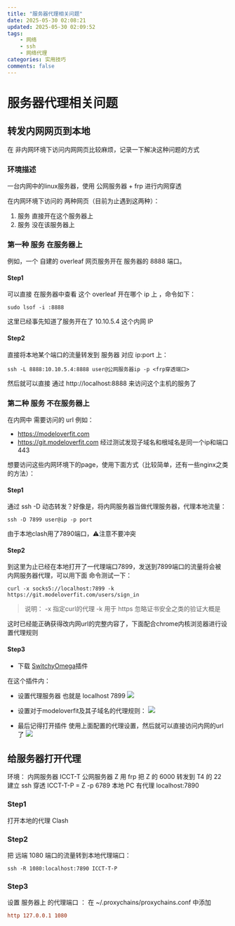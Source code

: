 ```yaml
---
title: "服务器代理相关问题"
date: 2025-05-30 02:08:21
updated: 2025-05-30 02:09:52
tags: 
    - 网络
    - ssh
    - 网络代理
categories: 实用技巧
comments: false
---
```

# 服务器代理相关问题

## 转发内网网页到本地

在 非内网环境下访问内网网页比较麻烦，记录一下解决这种问题的方式

### 环境描述

一台内网中的linux服务器，使用 公网服务器 + frp 进行内网穿透

在内网环境下访问的 两种网页（目前为止遇到这两种）：
1. 服务 直接开在这个服务器上
2. 服务 没在该服务器上

### 第一种 服务 在服务器上

例如，一个 自建的 overleaf 网页服务开在 服务器的 8888 端口。

#### Step1

可以直接 在服务器中查看 这个 overleaf 开在哪个 ip 上 ，命令如下：
```shell
sudo lsof -i :8888
```
这里已经事先知道了服务开在了 10.10.5.4 这个内网 IP

#### Step2

直接将本地某个端口的流量转发到 服务器 对应 ip:port 上：
```shell
ssh -L 8888:10.10.5.4:8888 user@公网服务器ip -p <frp穿透端口>
```

然后就可以直接 通过 http://localhost:8888 来访问这个主机的服务了

 
###  第二种 服务 不在服务器上

在内网中 需要访问的 url 例如：
- https://modeloverfit.com 
- https://git.modeloverfit.com
经过测试发现子域名和根域名是同一个ip和端口443

想要访问这些内网环境下的page，使用下面方式（比较简单，还有一些nginx之类的方法）：

#### Step1

通过 ssh -D 动态转发？好像是，将内网服务器当做代理服务器，代理本地流量：
```shell
ssh -D 7899 user@ip -p port
```
由于本地clash用了7890端口，⚠️注意不要冲突

#### Step2

到这里为止已经在本地打开了一代理端口7899，发送到7899端口的流量将会被 内网服务器代理，可以用下面 命令测试一下：
```shell
curl -x socks5://localhost:7899 -k https://git.modeloverfit.com/users/sign_in
```
> 说明： -x 指定curl的代理 -k 用于 https 忽略证书安全之类的验证大概是

这时已经能正确获得改内网url的完整内容了，下面配合chrome内核浏览器进行设置代理规则

#### Step3

- 下载 [SwitchyOmega](https://chrome.google.com/webstore/detail/proxy-switchyomega/padekgcemlokbadohgkifijomclgjgif?hl=en-US)插件

在这个插件内：

- 设置代理服务器 也就是 localhost 7899
![](https://cdn.jsdelivr.net/gh/zip95297/zip95297.github.io@main/source/images/%E6%9C%8D%E5%8A%A1%E5%99%A8%E4%BB%A3%E7%90%86%E7%9B%B8%E5%85%B3%E9%97%AE%E9%A2%98/Pasted%20image%2020250528193554.webp?raw=true)

- 设置对于modeloverfit及其子域名的代理规则：
![](https://cdn.jsdelivr.net/gh/zip95297/zip95297.github.io@main/source/images/%E6%9C%8D%E5%8A%A1%E5%99%A8%E4%BB%A3%E7%90%86%E7%9B%B8%E5%85%B3%E9%97%AE%E9%A2%98/Pasted%20image%2020250528193708.webp?raw=true)

- 最后记得打开插件 使用上面配置的代理设置，然后就可以直接访问内网的url了
![](https://cdn.jsdelivr.net/gh/zip95297/zip95297.github.io@main/source/images/%E6%9C%8D%E5%8A%A1%E5%99%A8%E4%BB%A3%E7%90%86%E7%9B%B8%E5%85%B3%E9%97%AE%E9%A2%98/Pasted%20image%2020250528193913.webp?raw=true)

## 给服务器打开代理

环境：
	内网服务器 ICCT-T
	公网服务器 Z
	用 frp 把 Z 的 6000 转发到 T4 的 22 建立 ssh 穿透 
	ICCT-T-P = Z -p 6789
	本地 PC 有代理 localhost:7890

### Step1

打开本地的代理 Clash

### Step2

把 远端 1080 端口的流量转到本地代理端口：
```shell
ssh -R 1080:localhost:7890 ICCT-T-P 
```

### Step3

设置 服务器上 的代理端口 ：
在 ~/.proxychains/proxychains.conf 中添加
```conf
http 127.0.0.1 1080
```

